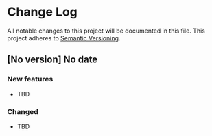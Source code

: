 # Change Log
All notable changes to this project will be documented in this file.
This project adheres to [Semantic Versioning](http://semver.org/).

## [No version] No date

### New features

* TBD

### Changed

* TBD
